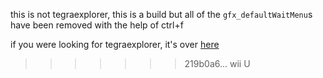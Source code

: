 this is not tegraexplorer, this is a build but all of the `gfx_defaultWaitMenu`s have been removed with the help of ctrl+f

if you were looking for tegraexplorer, it's over [here](https://github.com/suchmememanyskill/TegraExplorer) 
>>>>>>> 219b0a6... wii U
